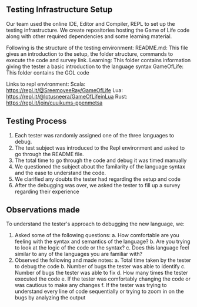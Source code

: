## Testing Infrastructure Setup
Our team used the online IDE, Editor and Compiler, REPL to set up the testing infrastructure.
We create repositories hosting the Game of Life code along with other required dependencies and some learning material.

Following is the structure of the testing environment:
README.md: This file gives an introduction to the setup, the folder structure, commands to execute the code and survey link.
Learning: This folder contains information giving the tester a basic introduction to the language syntax
GameOfLife: This folder contains the GOL code 

Links to repl environment:
Scala: https://repl.it/@SreemoyeeRay/GameOfLife
Lua: https://repl.it/@lotusneera/GameOfLifeinLua
Rust: https://repl.it/join/cuuikums-ppenmetsa


## Testing Process
1. Each tester was randomly assigned one of the three languages to debug.
2. The test subject was introduced to the Repl environment and asked to go through the README file.
3. The total time to go through the code and debug it was timed manually
4. We questioned the subject about the familarity of the language syntax and the ease to understand the code.
5. We clarified any doubts the tester had regarding the setup and code
6. After the debugging was over, we asked the tester to fill up a survey regarding their experience


## Observations made
To understand the tester's approach to debugging the new language, we:
1. Asked some of the following questions:
	a. How comfortable are you feeling with the syntax and semantics of the language?
	b. Are you trying to look at the logic of the code or the syntax?
	c. Does this language feel similar to any of the languages you are familiar with?
2. Observed the following and made notes:
	a. Total time taken by the tester to debug the code
	b. Number of bugs the tester was able to identify
	c. Number of bugs the tester was able to fix
	d. How many times the tester executed the code
	e. If the tester was comfortably changing the code or was cautious to make any changes
	f. If the tester was trying to understand every line of code sequentially or trying to zoom in on the bugs by analyzing the output


